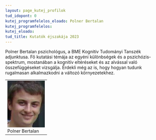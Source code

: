 ```yaml
---
layout: page_kutej_profilok
tud_idopont: 0
kutej_programfelelos_eloado: Polner Bertalan 
kutej_programfelelos: 
kutej_eloado:
tud_title: Kutatók éjszakája 2023 
---
```


Polner Bertalan pszichológus, a BME Kognitív Tudományi Tanszék adjunktusa. Fő kutatási témája az egyéni különbségek és a pszichózis-spektrum, mostanában a kognitív eltéréseket és az alvással való összefüggéseket vizsgálja. Érdekli még az is, hogy hogyan tudunk rugalmasan alkalmazkodni a változó környezetekhez.

 <table class="picture">
<tr>
<td>

<div class="gallery">
    <img src="images/polner_bertalan.jpg" max-width="250" max-height="200">
  <div class="desc">Polner Bertalan</div>
</div>

</td>
</tr>
</table>
